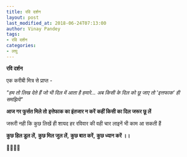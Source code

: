 ```yaml
---
title: रवि दर्शन
layout: post
last_modified_at: 2018-06-24T07:13:00
author: Vinay Pandey
tags:
- रवि दर्शन
categories:
- लघु
---
```

**रवि दर्शन**

एक करीबी मित्र से प्राप्त -

*"हम तो लिख देते हैं जो भी दिल में आता है हमारे...*
*अब किसी के दिल को छू जाए तो 'इत्तफाक' ही समझिये"*

**आज गर फुर्सत मिले तो**
**इत्तेफाक का इंतजार न करें**
**कहीं किसी का दिल जरूर छू लें**

जरूरी नही कि कुछ लिखें ही
शायद 
हर रविवार की वही चार लाइनें भी काम आ सकती हैं

**कुछ हिल डुल लें,**
**कुछ मिल जुल लें,**
**कुछ बात करें,**
**कुछ ध्यान करें ।।**


🙏🌷🌷🙏


